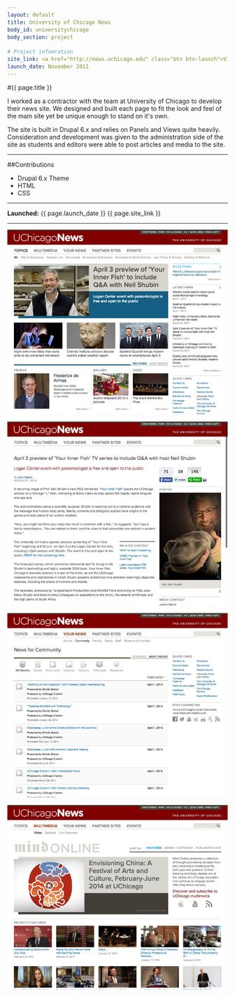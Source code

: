 ```yaml
---
layout: default
title: University of Chicago News
body_id: universitychicago
body_section: project

# Project infomration
site_link: <a href="http://news.uchicago.edu" class="btn btn-launch">View site</a>
launch_date: November 2011
---
```


#{{ page.title }}

I worked as a contractor with the team at University of Chicago to develop their news site. We designed and built each page to fit the look and feel of the main site yet be unique enough to stand on it's own.

The site is built in Drupal 6.x and relies on Panels and Views quite heavily. Consideration and development was given to the administration side of the site as students and editors were able to post articles and media to the site.

---

##Contributions

* Drupal 6.x Theme
* HTML
* CSS

---

**Launched:** {{ page.launch_date }} {{ page.site_link }}

---

![Home](screenshots/home.jpg)   

![News](screenshots/news.jpg)   

![Community](screenshots/community.jpg)   

![Media](screenshots/media.jpg)   
